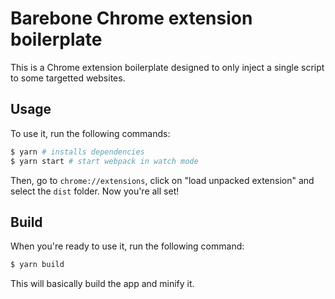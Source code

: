 # Barebone Chrome extension boilerplate

This is a Chrome extension boilerplate designed to only inject a single script to some targetted websites.

## Usage

To use it, run the following commands:

```bash
$ yarn # installs dependencies
$ yarn start # start webpack in watch mode
```

Then, go to `chrome://extensions`, click on "load unpacked extension" and select the `dist` folder. Now you're all set!

## Build

When you're ready to use it, run the following command:

```bash
$ yarn build
```

This will basically build the app and minify it.
